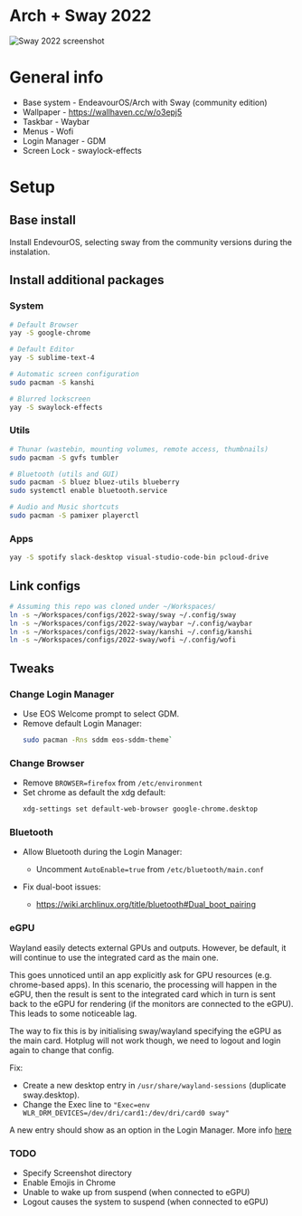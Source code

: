 # Arch + Sway 2022

![](/2022-sway/screenshot.png "Sway 2022 screenshot")

# General info

- Base system - EndeavourOS/Arch with Sway (community edition)
- Wallpaper - https://wallhaven.cc/w/o3epj5
- Taskbar - Waybar
- Menus - Wofi
- Login Manager - GDM
- Screen Lock - swaylock-effects

# Setup

## Base install
Install EndevourOS, selecting sway from the community versions during the instalation.


## Install additional packages
### System
```bash
# Default Browser
yay -S google-chrome

# Default Editor
yay -S sublime-text-4

# Automatic screen configuration
sudo pacman -S kanshi

# Blurred lockscreen
yay -S swaylock-effects  
```

### Utils
```bash
# Thunar (wastebin, mounting volumes, remote access, thumbnails)
sudo pacman -S gvfs tumbler

# Bluetooth (utils and GUI)
sudo pacman -S bluez bluez-utils blueberry
sudo systemctl enable bluetooth.service

# Audio and Music shortcuts
sudo pacman -S pamixer playerctl
```

### Apps
```bash
yay -S spotify slack-desktop visual-studio-code-bin pcloud-drive
```

## Link configs
```bash
# Assuming this repo was cloned under ~/Workspaces/
ln -s ~/Workspaces/configs/2022-sway/sway ~/.config/sway
ln -s ~/Workspaces/configs/2022-sway/waybar ~/.config/waybar
ln -s ~/Workspaces/configs/2022-sway/kanshi ~/.config/kanshi
ln -s ~/Workspaces/configs/2022-sway/wofi ~/.config/wofi
```

## Tweaks

### Change Login Manager
- Use EOS Welcome prompt to select GDM.
- Remove default Login Manager:
	```bash
	sudo pacman -Rns sddm eos-sddm-theme`
	```

### Change Browser
- Remove `BROWSER=firefox` from `/etc/environment`
- Set chrome as default the xdg default:
	```bash
	xdg-settings set default-web-browser google-chrome.desktop
	```

### Bluetooth
- Allow Bluetooth during the Login Manager:
	- Uncomment `AutoEnable=true` from `/etc/bluetooth/main.conf`

- Fix dual-boot issues:
	- https://wiki.archlinux.org/title/bluetooth#Dual_boot_pairing


### eGPU
Wayland easily detects external GPUs and outputs. However, be default, it will continue to use the integrated card as the main one.

This goes unnoticed until an app explicitly ask for GPU resources (e.g. chrome-based apps). In this scenario, the processing will happen in the eGPU, then the result is sent to the integrated card which in turn is sent back to the eGPU for rendering (if the monitors are connected to the eGPU). This leads to some noticeable lag.

The way to fix this is by initialising sway/wayland specifying the eGPU as the main card. Hotplug will not work though, we need to logout and login again to change that config.

Fix:
- Create a new desktop entry in `/usr/share/wayland-sessions` (duplicate sway.desktop).
- Change the Exec line to `"Exec=env WLR_DRM_DEVICES=/dev/dri/card1:/dev/dri/card0 sway"`

A new entry should show as an option in the Login Manager. More info [here](https://www.reddit.com/r/framework/comments/sba273/guide_framework_laptop_running_amd_radeon_egpu/)


### TODO
- Specify Screenshot directory
- Enable Emojis in Chrome
- Unable to wake up from suspend (when connected to eGPU)
- Logout causes the system to suspend (when connected to eGPU)